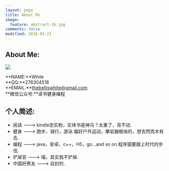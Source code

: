 ```yaml
---
layout: page
title: About Me
image:
  feature: abstract-16.jpg
comments: false
modified: 2016-03-21
---
```

## About Me:
![](http://i.imgur.com/YAcYPyE.jpg)

**NAME:**White<br/>
**QQ:**278304518<br/>
**EMAIL:**thebelliswhite@gmail.com<br/>
**微信公众号:**读书健身编程

## 个人简述:

* 阅读 ---> kindle忠实粉，实体书是神马？太重了，背不动.
* 健身 ---> 跑步，骑行，游泳.偏好户外运动，攀岩蹦极啥的，想去然而木有去.
* 编程 ---> java，安卓，c++，H5，go...and so on.程序猿要跟上时代的步伐.  
* 铲屎官 ---> 喵，其实我不铲屎.
* 中国好男友 ---> 自封的.